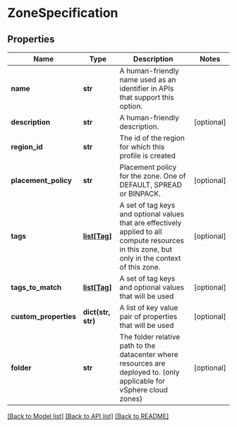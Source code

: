 # ZoneSpecification

## Properties
Name | Type | Description | Notes
------------ | ------------- | ------------- | -------------
**name** | **str** | A human-friendly name used as an identifier in APIs that support this option. | 
**description** | **str** | A human-friendly description. | [optional] 
**region_id** | **str** | The id of the region for which this profile is created | 
**placement_policy** | **str** | Placement policy for the zone. One of DEFAULT, SPREAD or BINPACK. | [optional] 
**tags** | [**list[Tag]**](Tag.md) | A set of tag keys and optional values that are effectively applied to all compute resources in this zone, but only in the context of this zone. | [optional] 
**tags_to_match** | [**list[Tag]**](Tag.md) | A set of tag keys and optional values that will be used  | [optional] 
**custom_properties** | **dict(str, str)** | A list of key value pair of properties that will  be used | [optional] 
**folder** | **str** | The folder relative path to the datacenter where resources are deployed to. (only applicable for vSphere cloud zones) | [optional] 

[[Back to Model list]](../README.md#documentation-for-models) [[Back to API list]](../README.md#documentation-for-api-endpoints) [[Back to README]](../README.md)

